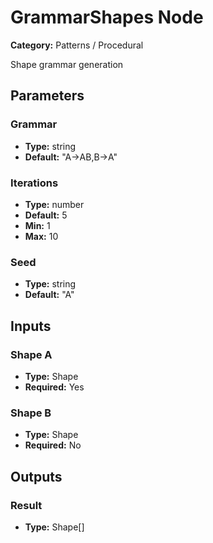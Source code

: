 
# GrammarShapes Node

**Category:** Patterns / Procedural

Shape grammar generation

## Parameters


### Grammar
- **Type:** string
- **Default:** "A->AB,B->A"





### Iterations
- **Type:** number
- **Default:** 5
- **Min:** 1
- **Max:** 10



### Seed
- **Type:** string
- **Default:** "A"





## Inputs


### Shape A
- **Type:** Shape
- **Required:** Yes



### Shape B
- **Type:** Shape
- **Required:** No



## Outputs


### Result
- **Type:** Shape[]




